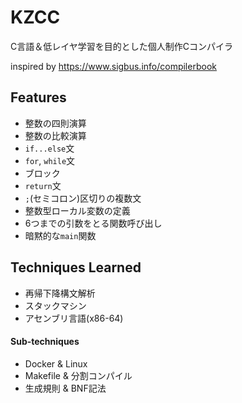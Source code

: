 # KZCC
C言語＆低レイヤ学習を目的とした個人制作Cコンパイラ

inspired by https://www.sigbus.info/compilerbook

## Features
- 整数の四則演算
- 整数の比較演算
- `if...else`文
- `for`, `while`文
- ブロック
- `return`文
- `;`(セミコロン)区切りの複数文
- 整数型ローカル変数の定義
- 6つまでの引数をとる関数呼び出し
- 暗黙的な`main`関数

## Techniques Learned
- 再帰下降構文解析
- スタックマシン
- アセンブリ言語(x86-64)

#### Sub-techniques
- Docker & Linux
- Makefile & 分割コンパイル
- 生成規則 & BNF記法

